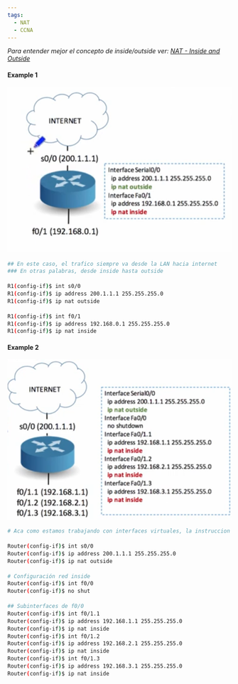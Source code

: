 ```yaml
---
tags:
  - NAT
  - CCNA
---
```


_Para entender mejor el concepto de inside/outside ver: [NAT - Inside and Outside](NAT%20-%20Inside%20and%20Outside.md)_

#### Example 1

![](../_anexos_/Screenshot%20from%202024-01-01%2008-51-30.png)

``` bash
## En este caso, el trafico siempre va desde la LAN hacia internet
### En otras palabras, desde inside hasta outside

R1(config-if)$ int s0/0
R1(config-if)$ ip address 200.1.1.1 255.255.255.0
R1(config-if)$ ip nat outside

R1(config-if)$ int f0/1
R1(config-if)$ ip address 192.168.0.1 255.255.255.0
R1(config-if)$ ip nat inside
```

#### Example 2

![](../_anexos_/Screenshot%20from%202024-01-01%2008-55-59.png)

``` bash
# Aca como estamos trabajando con interfaces virtuales, la instruccion solo enciende la interfaz fisica pero no lo configura en ip nat porque no tiene asignada una IP. Recordad que NAT trabaja sobre L3, entonces asignamos ip nat sobre las interfaces virtuales.

Router(config-if)$ int s0/0
Router(config-if)$ ip address 200.1.1.1 255.255.255.0
Router(config-if)$ ip nat outside

# Configuración red inside
Router(config-if)$ int f0/0
Router(config-if)$ no shut

## Subinterfaces de f0/0
Router(config-if)$ int f0/1.1
Router(config-if)$ ip address 192.168.1.1 255.255.255.0
Router(config-if)$ ip nat inside
Router(config-if)$ int f0/1.2 
Router(config-if)$ ip address 192.168.2.1 255.255.255.0
Router(config-if)$ ip nat inside
Router(config-if)$ int f0/1.3
Router(config-if)$ ip address 192.168.3.1 255.255.255.0
Router(config-if)$ ip nat inside
```